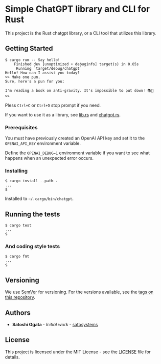 # Simple ChatGPT library and CLI for Rust

This project is the Rust chatgpt library, or a CLI tool that utilizes this library.

## Getting Started

```shell-session
$ cargo run -- Say hello!
    Finished dev [unoptimized + debuginfo] target(s) in 0.05s
     Running `target/debug/chatgpt`
Hello! How can I assist you today?
>> Make one pun.
Sure, here's a pun for you:

I'm reading a book on anti-gravity. It's impossible to put down! 📚🚀
>>
```

Pless `Ctrl+C` or `Ctrl+D` stop prompt if you need.

If you want to use it as a library, see [lib.rs](src/lib.rs) and [chatgpt.rs](src/bin/chatgpt.rs).

### Prerequisites

You must have previously created an OpenAI API key and set it to the `OPENAI_API_KEY` environment variable.

Define the `OPENAI_DEBUG=1` environment variable if you want to see what happens when an unexpected error occurs.

### Installing

```shell-session
$ cargo install --path .
...
$
```

Installed to `~/.cargo/bin/chatgpt`.

## Running the tests

```shell-session
$ cargo test
...
$
```

### And coding style tests

```shell-session
$ cargo fmt
...
$
```

## Versioning

We use [SemVer](http://semver.org/) for versioning. For the versions available, see the [tags on this repository](https://github.com/satosystems/simple-chatgpt/tags).

## Authors

* **Satoshi Ogata** - *Initial work* - [satosystems](https://github.com/satosystems)

## License

This project is licensed under the MIT License - see the [LICENSE](LICENSE) file for details.
